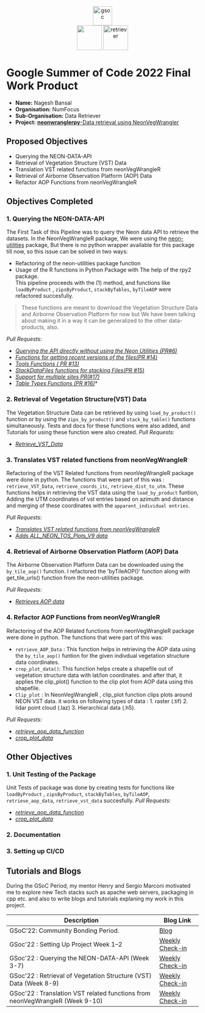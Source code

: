  


<center><a href="https://summerofcode.withgoogle.com/programs/2022/projects/lR1cWrnn"><img src="https://developers.google.com/open-source/gsoc/resources/downloads/GSoC-logo-horizontal.svg" alt="gsoc" height="50"/></a></center>

<center>
<a href="href="https://summerofcode.withgoogle.com/programs/2022/projects/lR1cWrnn"><img src="https://raw.githubusercontent.com/numfocus/gsoc/master/img/NumFocus_LRG.png" height="65"/></a>
<a href="http://data-retriever.org/"><img src="https://raw.githubusercontent.com/numfocus/gsoc/master/img/ecodata-retriever.png" alt="retriever" height="65"/></a>
</center>

# Google Summer of Code 2022 Final Work Product
* **Name:** Nagesh Bansal
* **Organisation:** NumFocus
* **Sub-Organisation:** Data Retriever
* **Project:** [**neonwranglerpy**-Data retrieval using NeonVegWrangler ](https://github.com/weecology/neonwranglerpy)

## Proposed Objectives
* Querying the NEON-DATA-API
* Retrieval  of Vegetation Structure (VST) Data
* Translation VST related functions from neonVegWrangleR
* Retrieval of Airborne Observation Platform (AOP) Data
* Refactor AOP Functions from neonVegWrangleR


## Objectives Completed
 ### 1. Querying the NEON-DATA-API

The First Task of this Pipeline was to query the Neon data API to retrieve the datasets. In the NeonVegWrangleR package, We were using the [neon-utilities](https://github.com/NEONScience/NEON-utilities) package, But there is no python wrapper available for this package till now, so this issue can be solved in two ways:  
- Refactoring of the neon-utilities package function   
- Usage of the R functions in Python Package with The help of the rpy2 package.  
 This pipeline proceeds with the (1) method, and functions like `loadByProduct`
,  `zipsByProduct`,  `stackByTables`,  `byTileAOP` were refactored succesfully.

> These functions are meant to download the Vegetation Structure Data and Airborne Observation Platform for now but We have been talking about making it in a way it can be generalized to the other data-products, also.

  *Pull Requests:*

-   [_Querying the API directly without using the Neon Utilities (PR#6)_](http://Querying%20the%20API%20directly%20without%20using%20the%20Neon%20Utilities%20#6)
-   [_Functions for getting recent versions of the files(PR #14)_](https://github.com/weecology/neonwranglerpy/pull/14)
-   [_Tools Functions ( PR #13)_](https://github.com/weecology/neonwranglerpy/pull/13)
-   [_StackDataFiles functions for stacking Files(PR #15)_](https://github.com/weecology/neonwranglerpy/pull/15)
-   [_Support for multiple sites PR(#17)_](https://github.com/weecology/neonwranglerpy/pull/17)
-   [_Table Types Functions (PR #16)_](https://github.com/weecology/neonwranglerpy/pull/16)*

 ### 2.  Retrieval of Vegetation Structure(VST) Data

  The Vegetation Structure Data can be retrieved by using `load_by_product()` function  or by using the `zips_by_product()` and `stack_by_table()` functions simultaneously.  Tests and docs for these functions were also added, and Tutorials for using these function were also created.
  *Pull Requests:*
-  [_Retrieve_VST_Data_](http://Querying%20the%20API%20directly%20without%20using%20the%20Neon%20Utilities%20#6)
 ### 3. Translates VST related functions from neonVegWrangleR

Refactoring of the VST Related functions from neonVegWrangleR package were done in python. The functions that were part of this was : 
`retrieve_VST_Data`,  `retrieve_coords_itc`, `retrieve_dist_to_utm`. 
These functions helps in retrieving the VST data using the `load_by_product` funtion, Adding the UTM coordinates of vst entries based on azimuth and distance and merging of  these coordinates with the `apparent_individual entries`.

  *Pull Requests:*
*  [_Translates VST related functions from neonVegWrangleR_]( https://github.com/weecology/neonwranglerpy/pull/29)
  * [_Adds ALL_NEON_TOS_Plots_V9 data_]( https://github.com/weecology/neonwranglerpy/pull/25)


### 4. Retrieval of Airborne Observation Platform (AOP) Data

  The Airborne Observation Platform Data can be downloaded using the `by_tile_aop()` function. I refactored the 'byTileAOP()' function along with get_tile_urls() function from the neon-utilities package. 

  *Pull Requests:*
  *  [_Retrieves AOP data_]( https://github.com/weecology/neonwranglerpy/pull/28)

### 4. Refactor AOP Functions from neonVegWrangleR

Refactoring of the AOP Related functions from neonVegWrangleR package were done in python. The functions that were part of this was: 
* `retrieve_AOP_Data` : This function helps in retrieving the AOP data using the `by_tile_aop()` funtion for the given indivdual vegetation structure data coordinates.
* `crop_plot_data()`: This function helps create a shapefile out of vegetation structure data with lat/lon coordinates. and after that, it applies the clip_plot() function to the clip plot from AOP data using this shapefile.
* `Clip_plot` : In NeonVegWrangleR , clip_plot function clips plots around NEON VST data. it works on following types of data : 1. raster (.tif) 2. lidar point cloud (.laz) 3. Hierarchical data (.h5).

*Pull Requests:*
  *  [_retrieve_aop_data_function_]( https://github.com/weecology/neonwranglerpy/pull/28)
  * [_crop_plot_data_](https://github.com/weecology/neonwranglerpy/pull/28)



## Other Objectives
### 1. Unit Testing of the Package
 Unit Tests of package was done by creating tests for  functions like `loadByProduct`
,  `zipsByProduct`,  `stackByTables`,  `byTileAOP`, `retrieve_aop_data`, `retrieve_vst_data` succesfully.
*Pull Requests:*
  *  [_retrieve_aop_data_function_]( https://github.com/weecology/neonwranglerpy/pull/28)
  * [_crop_plot_data_](https://github.com/weecology/neonwranglerpy/pull/28)

### 2. Documentation
### 3. Setting up CI/CD

## Tutorials and Blogs
During the GSoC Period, my mentor Henry and Sergio Marconi motivated me to explore new Tech stacks such as apache web servers, packaging in cpp etc. and also to write blogs and tutorials explaning my work in this project.

 | Description     | Blog Link          |
|-----------------|--------------------|
|GSoC’22: Community Bonding Period.|[Blog](https://medium.com/@nageshbansal59/gsoc22-community-bonding-period-b0a0368b9bec)|
|GSoc'22 : Setting Up Project Week 1–2|[Weekly Check-in ](hhttps://medium.com/@nageshbansal59/week-1-2-7b1ab74a589a)|
|GSoc'22 :  Querying the NEON-DATA-API (Week 3-7)|[Weekly Check-in ](hhttps://medium.com/@nageshbansal59/week-1-2-7b1ab74a589a)|
|GSoc'22 :  Retrieval of Vegetation Structure (VST) Data (Week 8-9)|[Weekly Check-in ](hhttps://medium.com/@nageshbansal59/week-1-2-7b1ab74a589a)|
|GSoc'22 :  Translation VST related functions from neonVegWrangleR (Week 9-10)|[Weekly Check-in ](hhttps://medium.com/@nageshbansal59/week-1-2-7b1ab74a589a)|


